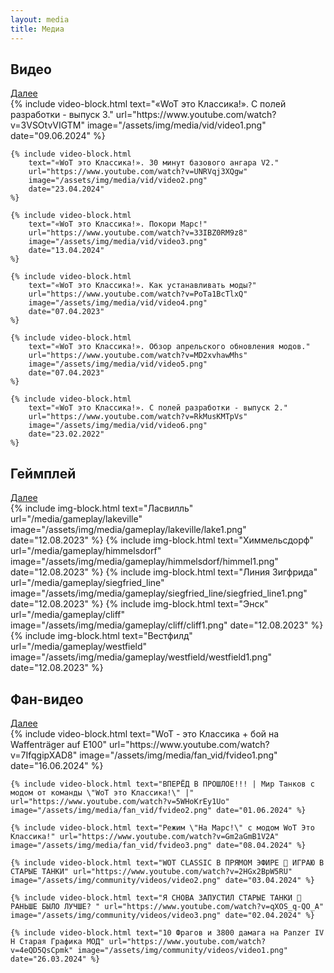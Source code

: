 ```yaml
---
layout: media
title: Медиа
---
```


<div class="heading-media clearfix">
    <h2 class="news-head media-head">Видео</h2>
    <a href="{{ '/media/video' | relative_url }}" class="orange-arrow">Далее</a>
</div>
<div class="img-signature">
    {% include video-block.html 
        text="«WoT это Классика!». С полей разработки - выпуск 3." 
        url="https://www.youtube.com/watch?v=3VSOtvVIGTM" 
        image="/assets/img/media/vid/video1.png" 
        date="09.06.2024" 
    %}

    {% include video-block.html 
        text="«WoT это Классика!». 30 минут базового ангара V2." 
        url="https://www.youtube.com/watch?v=UNRVqj3XQgw" 
        image="/assets/img/media/vid/video2.png" 
        date="23.04.2024" 
    %}

    {% include video-block.html 
        text="«WoT это Классика!». Покори Марс!" 
        url="https://www.youtube.com/watch?v=33IBZ0RM9z8" 
        image="/assets/img/media/vid/video3.png" 
        date="13.04.2024" 
    %}

    {% include video-block.html 
        text="«WoT это Классика!». Как устанавливать моды?" 
        url="https://www.youtube.com/watch?v=PoTa1BcTlxQ" 
        image="/assets/img/media/vid/video4.png" 
        date="07.04.2023" 
    %}

    {% include video-block.html 
        text="«WoT это Классика!». Обзор апрельского обновления модов." 
        url="https://www.youtube.com/watch?v=MD2xvhawMhs" 
        image="/assets/img/media/vid/video5.png" 
        date="07.04.2023" 
    %}

    {% include video-block.html 
        text="«WoT это Классика!». С полей разработки - выпуск 2."
        url="https://www.youtube.com/watch?v=RkMusKMTpVs"
        image="/assets/img/media/vid/video6.png"
        date="23.02.2022"
    %}
</div>
<div class="b-hr-layoutfix">
    <div class="b-hr-block"><span></span></div>
</div>
<div class="heading-media clearfix">
    <h2 class="news-head media-head">Геймплей</h2>
    <a href="{{ '/media/gameplay' | relative_url }}" class="orange-arrow">Далее</a>
</div>
<div class="img-signature">
    {% include img-block.html 
        text="Ласвилль" 
        url="/media/gameplay/lakeville" 
        image="/assets/img/media/gameplay/lakeville/lake1.png" 
        date="12.08.2023" 
    %}
    {% include img-block.html 
        text="Химмельсдорф" 
        url="/media/gameplay/himmelsdorf" 
        image="/assets/img/media/gameplay/himmelsdorf/himmel1.png" 
        date="12.08.2023" 
    %}
    {% include img-block.html 
        text="Линия Зигфрида" 
        url="/media/gameplay/siegfried_line"
        image="/assets/img/media/gameplay/siegfried_line/siegfried_line1.png" 
        date="12.08.2023" 
    %}
    {% include img-block.html 
        text="Энск" 
        url="/media/gameplay/cliff" 
        image="/assets/img/media/gameplay/cliff/cliff1.png" 
        date="12.08.2023" 
    %}
    {% include img-block.html 
        text="Вестфилд" 
        url="/media/gameplay/westfield" 
        image="/assets/img/media/gameplay/westfield/westfield1.png" 
        date="12.08.2023" 
    %}
</div>
<div class="b-hr-layoutfix">
    <div class="b-hr-block"><span></span></div>
</div>
<div class="heading-media clearfix">
    <h2 class="news-head media-head">Фан-видео</h2>
    <a href="{{ '/media/fan-video' | relative_url }}" class="orange-arrow">Далее</a>
</div>
<div class="img-signature">
    {% include video-block.html text="WoT - это Классика + бой на Waffenträger auf E100" url="https://www.youtube.com/watch?v=7IfqgipXAD8" image="/assets/img/media/fan_vid/fvideo1.png" date="16.06.2024" %}

    {% include video-block.html text="ВПЕРЁД В ПРОШЛОЕ!!! | Мир Танков с модом от команды \"WoT это Классика!\" |" url="https://www.youtube.com/watch?v=5WHoKrEy1Uo" image="/assets/img/media/fan_vid/fvideo2.png" date="01.06.2024" %}

    {% include video-block.html text="Режим \"На Марс!\" с модом WoT Это Классика!" url="https://www.youtube.com/watch?v=Gm2aGmB1V2A" image="/assets/img/media/fan_vid/fvideo3.png" date="08.04.2024" %}

    {% include video-block.html text="WOT CLASSIC В ПРЯМОМ ЭФИРЕ 🐙 ИГРАЮ В СТАРЫЕ ТАНКИ" url="https://www.youtube.com/watch?v=2HGx2BpW5RU" image="/assets/img/community/videos/video2.png" date="03.04.2024" %}
    
    {% include video-block.html text="Я СНОВА ЗАПУСТИЛ СТАРЫЕ ТАНКИ 🐙 РАНЬШЕ БЫЛО ЛУЧШЕ? " url="https://www.youtube.com/watch?v=qXOS_q-QO_A" image="/assets/img/community/videos/video3.png" date="02.04.2024" %}
    
    {% include video-block.html text="10 Фрагов и 3800 дамага на Panzer IV H Старая Графика МОД" url="https://www.youtube.com/watch?v=4eQD5QsCpmk" image="/assets/img/community/videos/video1.png" date="26.03.2024" %}
</div>